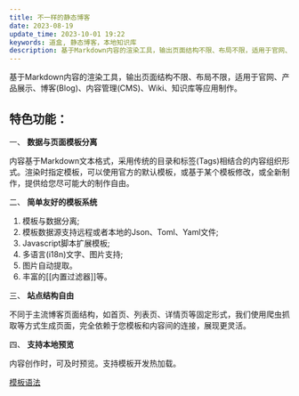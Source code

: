 ```yaml
---
title: 不一样的静态博客
date: 2023-08-19
update_time: 2023-10-01 19:22
keywords: 道盒, 静态博客，本地知识库
description: 基于Markdown内容的渲染工具，输出页面结构不限、布局不限，适用于官网、产品展示、博客(Blog)、内容管理(CMS)、Wiki、知识库等应用制作。
---
```


基于Markdown内容的渲染工具，输出页面结构不限、布局不限，适用于官网、产品展示、博客(Blog)、内容管理(CMS)、Wiki、知识库等应用制作。

## 特色功能： 

一、 **数据与页面模板分离**  
  
内容基于Markdown文本格式，采用传统的目录和标签(Tags)相结合的内容组织形式。渲染时指定模板，可以使用官方的默认模板，或基于某个模板修改，或全新制作，提供给您尽可能大的制作自由。

二、 **简单友好的模板系统**

1. 模板与数据分离; 
1. 模板数据源支持远程或者本地的Json、Toml、Yaml文件; 
1. Javascript脚本扩展模板; 
1. 多语言(i18n)文字、图片支持; 
1. 图片自动提取。
1. 丰富的[[内置过滤器]]等。

三、 **站点结构自由**

不同于主流博客页面结构，如首页、列表页、详情页等固定形式，我们使用爬虫抓取等方式生成页面，完全依赖于您模板和内容间的连接，展现更灵活。

四、 **支持本地预览**

内容创作时，可及时预览。支持模板开发热加载。

[模板语法](~/docs/)
